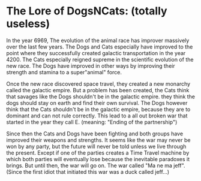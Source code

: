# The Lore of DogsNCats: (totally useless) 
In the year 6969, The evolution of the animal race has improver massively over the last few years. The Dogs and Cats especially have improved to the point where they successfully created galactic transportation in the year 4200. The Cats especially reigned supreme in the scientific evolution of the new race. The Dogs have improved in other ways by improving their strength and stamina to a super"animal" force.

Once the new race discovered space travel, they created a new monarchy called the galactic empire. But a problem has been created, the Cats think that savages like the Dogs shouldn't be in the galactic empire. they think the dogs should stay on earth and find their own survival. The Dogs however think that the Cats shouldn't be in the galactic empire, because they are to dominant and can not rule correctly. This lead to a all out broken war that started in the year they call E. (meaning: "Ending of the partnership")

Since then the Cats and Dogs have been fighting and both groups have improved their weapons and strengths. It seems like the war may never be won by any party, but the future will never be told unless we live through the present. Except if one of the parties creates a Time Travel machine by which both parties will eventually lose because the inevitable paradoxes it brings. But until then, the war will go on. The war called "Ma ne ma jeff". (Since the first idiot that initiated this war was a duck called jeff...)

